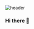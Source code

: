 ![header](https://capsule-render.vercel.app/api?type=soft&text=welcomefontSize=35&color=e9967a&fontColor=333333&fontAlignY=60)

### Hi there 👋
<!--
**jukyunghun/jukyunghun** is a ✨ _special_ ✨ repository because its `README.md` (this file) appears on your GitHub profile.

Here are some ideas to get you started:

- 🔭 I’m currently working on ...
- 🌱 I’m currently learning ...
- 👯 I’m looking to collaborate on ...
- 🤔 I’m looking for help with ...
- 💬 Ask me about ...
- 📫 How to reach me: ...
- 😄 Pronouns: ...
- ⚡ Fun fact: ...
-->

